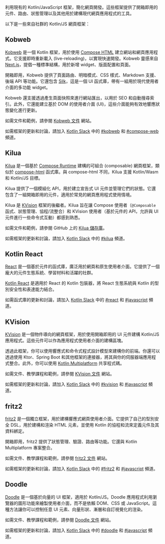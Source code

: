 [//]: # (title: Kotlin/JS 框架)

利用現有的 Kotlin/JavaScript 框架，簡化網頁開發。這些框架提供了開箱即用的元件、路由、狀態管理以及其他用於建構現代網頁應用程式的工具。

以下是一些來自社群的 Kotlin/JS 網頁框架：

## Kobweb

[Kobweb](https://kobweb.varabyte.com/) 是一個 Kotlin 框架，用於使用 [Compose HTML](https://github.com/JetBrains/compose-multiplatform?tab=readme-ov-file#compose-html) 建立網站和網頁應用程式。它支援即時重新載入 (live-reloading)，以實現快速開發。Kobweb 靈感來自 [Next.js](https://nextjs.org/)，提倡一種標準結構，用於新增 widget、版面配置和頁面。

開箱即用，Kobweb 提供了頁面路由、明暗模式、CSS 樣式、Markdown 支援、後端 API 等功能。它還包含 [Silk](https://silk-ui.netlify.app/)，這是一個 UI 函式庫，帶有一組用於現代使用者介面的多功能 widget。

Kobweb 還支援透過產生頁面快照來進行網站匯出，以用於 SEO 和自動搜尋索引。此外，它還能建立基於 DOM 的使用者介面 (UI)，這些介面能夠有效地響應狀態變化進行更新。

如需文件和範例，請參閱 [Kobweb 文件](https://kobweb.varabyte.com/docs/getting-started/what-is-kobweb) 網站。

如需框架的更新和討論，請加入 [Kotlin Slack](https://surveys.jetbrains.com/s3/kotlin-slack-sign-up) 中的 [#kobweb](https://kotlinlang.slack.com/archives/C04RTD72RQ8) 和 [#compose-web](https://kotlinlang.slack.com/archives/C01F2HV7868) 頻道。

## Kilua

[Kilua](https://kilua.dev/) 是一個基於 [Compose Runtime](https://developer.android.com/jetpack/androidx/releases/compose-runtime) 建構的可組合 (composable) 網頁框架，類似於 [compose-html](https://github.com/JetBrains/compose-multiplatform#compose-html) 函式庫。與 compose-html 不同，Kilua 支援 Kotlin/Wasm 和 Kotlin/JS 目標。

Kilua 提供了一個模組化 API，用於建立宣告式 UI 元件並管理它們的狀態。它還包含了一組開箱即用的元件，適用於常見的網頁應用程式使用情境。

Kilua 是 [KVision](https://kvision.io) 框架的後繼者。Kilua 旨在讓 Compose 使用者（`@Composable` 函式、狀態管理、協程/流整合）和 KVision 使用者（基於元件的 API，允許與 UI 元件進行一些命令式互動）都感到熟悉。

如需文件和範例，請參閱 GitHub 上的 [Kilua 儲存庫](https://github.com/rjaros/kilua?tab=readme-ov-file#building-and-running-the-examples)。

如需框架的更新和討論，請加入 [Kotlin Slack](https://surveys.jetbrains.com/s3/kotlin-slack-sign-up) 中的 [#kilua](https://kotlinlang.slack.com/archives/C06UAH52PA7) 頻道。

## Kotlin React

[React](https://react.dev/) 是一個基於元件的函式庫，廣泛用於網頁和原生使用者介面。它提供了一個龐大的元件生態系統、學習材料和活躍的社群。

[Kotlin React](https://github.com/JetBrains/kotlin-wrappers/blob/master/docs/guide/react.md) 是適用於 React 的 Kotlin 包裝器，將 React 生態系統與 Kotlin 的型別安全性和表達能力結合。

如需函式庫的更新和討論，請加入 [Kotlin Slack](https://surveys.jetbrains.com/s3/kotlin-slack-sign-up) 中的 [#react](https://kotlinlang.slack.com/messages/react) 和 [#javascript](https://kotlinlang.slack.com/archives/C0B8L3U69) 頻道。

## KVision

[KVision](https://kvision.io) 是一個物件導向的網頁框架，用於使用開箱即用的 UI 元件建構 Kotlin/JS 應用程式。這些元件可以作為應用程式使用者介面的建構區塊。

透過此框架，你可以使用響應式和命令式程式設計模型來建構你的前端。你還可以透過使用 Ktor、Spring Boot 和其他框架的連接器，將其與你的伺服器端應用程式整合。此外，你可以使用 [Kotlin Multiplatform](https://www.jetbrains.com/help/kotlin-multiplatform-dev/get-started.html) 共享程式碼。

如需文件、教學課程和範例，請參閱 [KVision 文件](https://kvision.io/#docs) 網站。

如需框架的更新和討論，請加入 [Kotlin Slack](https://surveys.jetbrains.com/s3/kotlin-slack-sign-up) 中的 [#kvision](https://kotlinlang.slack.com/messages/kvision) 和 [#javascript](https://kotlinlang.slack.com/archives/C0B8L3U69) 頻道。

## fritz2

[fritz2](https://www.fritz2.dev) 是一個獨立框架，用於建構響應式網頁使用者介面。它提供了自己的型別安全 DSL，用於建構和渲染 HTML 元素，並使用 Kotlin 的協程和流來定義元件及其資料綁定。

開箱即用，fritz2 提供了狀態管理、驗證、路由等功能。它還與 Kotlin Multiplatform 專案整合。

如需文件、教學課程和範例，請參閱 [fritz2 文件](https://www.fritz2.dev/docs/) 網站。

如需框架的更新和討論，請加入 [Kotlin Slack](https://surveys.jetbrains.com/s3/kotlin-slack-sign-up) 中的 [#fritz2](https://kotlinlang.slack.com/messages/fritz2) 和 [#javascript](https://kotlinlang.slack.com/archives/C0B8L3U69) 頻道。

## Doodle

[Doodle](https://nacular.github.io/doodle/) 是一個基於向量的 UI 框架，適用於 Kotlin/JS。Doodle 應用程式利用瀏覽器的圖形功能來繪製使用者介面，而不是依賴 DOM、CSS 或 JavaScript。這種方法讓你可以控制任意 UI 元素、向量形狀、漸層和自訂視覺化的渲染。

如需文件、教學課程和範例，請參閱 [Doodle 文件](https://nacular.github.io/doodle/docs/introduction/) 網站。

如需框架的更新和討論，請加入 [Kotlin Slack](https://surveys.jetbrains.com/s3/kotlin-slack-sign-up) 中的 [#doodle](https://kotlinlang.slack.com/messages/doodle) 和 [#javascript](https://kotlinlang.slack.com/archives/C0B8L3U69) 頻道。